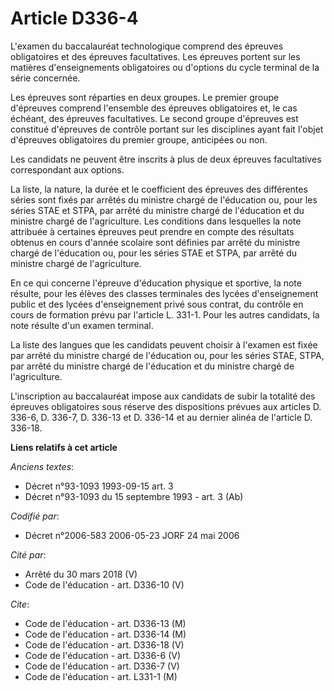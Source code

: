 # Article D336-4

L'examen du baccalauréat technologique comprend des épreuves obligatoires et des épreuves facultatives. Les épreuves portent
sur les matières d'enseignements obligatoires ou d'options du cycle terminal de la série concernée.

Les épreuves sont réparties en deux groupes. Le premier groupe d'épreuves comprend l'ensemble des épreuves obligatoires et,
le cas échéant, des épreuves facultatives. Le second groupe d'épreuves est constitué d'épreuves de contrôle portant sur les
disciplines ayant fait l'objet d'épreuves obligatoires du premier groupe, anticipées ou non.

Les candidats ne peuvent être inscrits à plus de deux épreuves facultatives correspondant aux options.

La liste, la nature, la durée et le coefficient des épreuves des différentes séries sont fixés par arrêtés du ministre chargé
de l'éducation ou, pour les séries STAE et STPA, par arrêté du ministre chargé de l'éducation et du ministre chargé de
l'agriculture. Les conditions dans lesquelles la note attribuée à certaines épreuves peut prendre en compte des résultats
obtenus en cours d'année scolaire sont définies par arrêté du ministre chargé de l'éducation ou, pour les séries STAE et
STPA, par arrêté du ministre chargé de l'agriculture.

En ce qui concerne l'épreuve d'éducation physique et sportive, la note résulte, pour les élèves des classes terminales des
lycées d'enseignement public et des lycées d'enseignement privé sous contrat, du contrôle en cours de formation prévu par
l'article L. 331-1. Pour les autres candidats, la note résulte d'un examen terminal.

La liste des langues que les candidats peuvent choisir à l'examen est fixée par arrêté du ministre chargé de l'éducation ou,
pour les séries STAE, STPA, par arrêté du ministre chargé de l'éducation et du ministre chargé de l'agriculture.

L'inscription au baccalauréat impose aux candidats de subir la totalité des épreuves obligatoires sous réserve des
dispositions prévues aux articles D. 336-6, D. 336-7, D. 336-13 et D. 336-14 et au dernier alinéa de l'article D. 336-18.

**Liens relatifs à cet article**

_Anciens textes_:

  - Décret n°93-1093 1993-09-15 art. 3
  - Décret n°93-1093 du 15 septembre 1993 - art. 3 (Ab)

_Codifié par_:

  - Décret n°2006-583 2006-05-23 JORF 24 mai 2006

_Cité par_:

  - Arrêté du 30 mars 2018 (V)
  - Code de l'éducation - art. D336-10 (V)

_Cite_:

  - Code de l'éducation - art. D336-13 (M)
  - Code de l'éducation - art. D336-14 (M)
  - Code de l'éducation - art. D336-18 (V)
  - Code de l'éducation - art. D336-6 (V)
  - Code de l'éducation - art. D336-7 (V)
  - Code de l'éducation - art. L331-1 (M)
